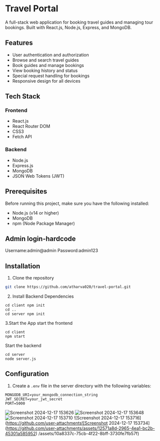 # Travel Portal

A full-stack web application for booking travel guides and managing tour bookings. Built with React.js, Node.js, Express, and MongoDB.

## Features

- User authentication and authorization
- Browse and search travel guides
- Book guides and manage bookings
- View booking history and status
- Special request handling for bookings
- Responsive design for all devices

## Tech Stack

### Frontend
- React.js
- React Router DOM
- CSS3
- Fetch API

### Backend
- Node.js
- Express.js
- MongoDB
- JSON Web Tokens (JWT)

## Prerequisites

Before running this project, make sure you have the following installed:
- Node.js (v14 or higher)
- MongoDB
- npm (Node Package Manager)

## Admin login-hardcode
Username:admin@admin
Password:admin123

## Installation

1. Clone the repository
```bash
git clone https://github.com/atharva020/travel-portal.git
```
2. Install Backend Dependencies
```
cd client npm init
cd ..
cd server npm init
```
3.Start the App
start the frontend
```
cd client
npm start
```
Start the backend
```
cd server
node server.js
```
## Configuration

1. Create a `.env` file in the server directory with the following variables:
```
MONGODB_URI=your_mongodb_connection_string
JWT_SECRET=your_jwt_secret
PORT=5000
```
![Screenshot 2024-12-17 153626](https://github.com/user-attachments/assets/713372d5-6e62-4ca4-b676-19ecbab27728)
![Screenshot 2024-12-17 153648](https://github.com/user-attachments/assets/bc28d2ae-3913-4303-8361-eb57b46a590e)
![Screenshot 2024-12-17 153710](https://github.com/user-attachments/assets/6e33c9b1-026a-43c6-bc50-a787f5c4ccc0)
![Screenshot 2024-12-17 153716](https://github.com/user-attachments![Screenshot 2024-12-17 153734](https://github.com/user-attachments/assets/12571a8d-2965-4ea1-bc2b-45301a585952)
/assets/10a8337c-75cb-4f22-8bff-3730fe7fb57f)
